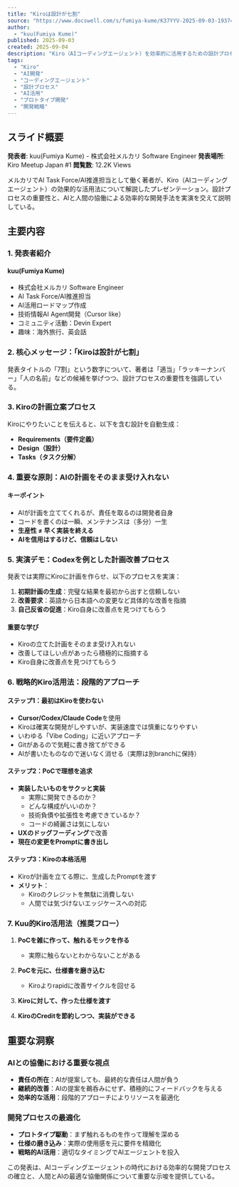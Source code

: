 ```yaml
---
title: "Kiroは設計が七割"
source: "https://www.docswell.com/s/fumiya-kume/K37YYV-2025-09-03-193742"
author:
  - "kuu(Fumiya Kume)"
published: 2025-09-03
created: 2025-09-04
description: "Kiro（AIコーディングエージェント）を効率的に活用するための設計プロセスと戦略について解説したスライド。設計段階での計画立案の重要性とAIとの協働方法を詳しく説明している。"
tags:
  - "Kiro"
  - "AI開発"
  - "コーディングエージェント"
  - "設計プロセス"
  - "AI活用"
  - "プロトタイプ開発"
  - "開発戦略"
---
```


## スライド概要

**発表者**: kuu(Fumiya Kume) - 株式会社メルカリ Software Engineer
**発表場所**: Kiro Meetup Japan #1
**閲覧数**: 12.2K Views

メルカリでAI Task Force/AI推進担当として働く著者が、Kiro（AIコーディングエージェント）の効果的な活用法について解説したプレゼンテーション。設計プロセスの重要性と、AIと人間の協働による効率的な開発手法を実演を交えて説明している。

## 主要内容

### 1. 発表者紹介

#### kuu(Fumiya Kume)

- 株式会社メルカリ Software Engineer
- AI Task Force/AI推進担当
- AI活用ロードマップ作成
- 技術情報AI Agent開発（Cursor like）
- コミュニティ活動：Devin Expert
- 趣味：海外旅行、英会話

### 2. 核心メッセージ：「Kiroは設計が七割」

発表タイトルの「7割」という数字について、著者は「適当」「ラッキーナンバー」「人の名前」などの候補を挙げつつ、設計プロセスの重要性を強調している。

### 3. Kiroの計画立案プロセス

Kiroにやりたいことを伝えると、以下を含む設計を自動生成：

- **Requirements（要件定義）**
- **Design（設計）**
- **Tasks（タスク分解）**

### 4. 重要な原則：AIの計画をそのまま受け入れない

#### キーポイント

- AIが計画を立ててくれるが、責任を取るのは開発者自身
- コードを書くのは一瞬、メンテナンスは（多分）一生
- **生産性 ≠ 早く実装を終える**
- **AIを信用はするけど、信頼はしない**

### 5. 実演デモ：Codexを例とした計画改善プロセス

発表では実際にKiroに計画を作らせ、以下のプロセスを実演：

1. **初期計画の生成**：完璧な結果を最初から出すと信頼しない
2. **改善要求**：英語から日本語への変更など具体的な改善を指摘
3. **自己反省の促進**：Kiro自身に改善点を見つけてもらう

#### 重要な学び

- Kiroの立てた計画をそのまま受け入れない
- 改善してほしい点があったら積極的に指摘する
- Kiro自身に改善点を見つけてもらう

### 6. 戦略的Kiro活用法：段階的アプローチ

#### ステップ1：最初はKiroを使わない

- **Cursor/Codex/Claude Code**を使用
- Kiroは確実な開発がしやすいが、実装速度では慎重になりやすい
- いわゆる「Vibe Coding」に近いアプローチ
- Gitがあるので気軽に書き捨てができる
- AIが書いたものなので迷いなく消せる（実際は別branchに保持）

#### ステップ2：PoCで理想を追求

- **実装したいものをサクッと実装**
  - 実際に開発できるのか？
  - どんな構成がいいのか？
  - 技術負債や拡張性を考慮できているか？
  - コードの綺麗さは気にしない
- **UXのドッグフーディング**で改善
- **現在の変更をPromptに書き出し**

#### ステップ3：Kiroの本格活用

- Kiroが計画を立てる際に、生成したPromptを渡す
- **メリット**：
  - Kiroのクレジットを無駄に消費しない
  - 人間では気づけないエッジケースへの対応

### 7. Kuu的Kiro活用法（推奨フロー）

1. **PoCを雑に作って、触れるモックを作る**
   - 実際に触らないとわからないことがある

2. **PoCを元に、仕様書を磨き込む**
   - Kiroよりrapidに改善サイクルを回せる

3. **Kiroに対して、作った仕様を渡す**

4. **KiroのCreditを節約しつつ、実装ができる**

## 重要な洞察

### AIとの協働における重要な視点

- **責任の所在**：AIが提案しても、最終的な責任は人間が負う
- **継続的改善**：AIの提案を鵜呑みにせず、積極的にフィードバックを与える
- **効率的な活用**：段階的アプローチによりリソースを最適化

### 開発プロセスの最適化

- **プロトタイプ駆動**：まず触れるものを作って理解を深める
- **仕様の磨き込み**：実際の使用感を元に要件を精緻化
- **戦略的AI活用**：適切なタイミングでAIエージェントを投入

この発表は、AIコーディングエージェントの時代における効率的な開発プロセスの確立と、人間とAIの最適な協働関係について重要な示唆を提供している。
